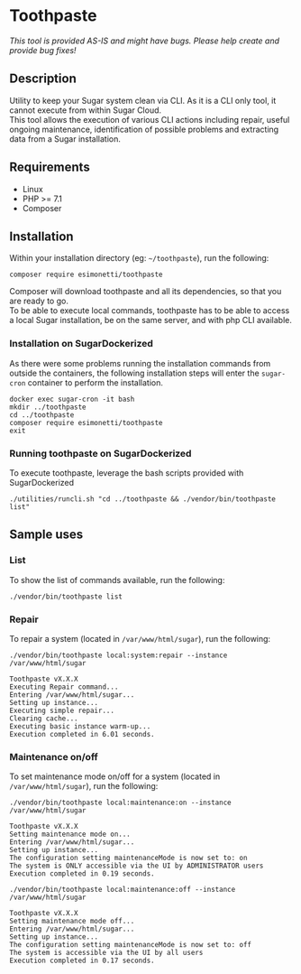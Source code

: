 # Toothpaste

*This tool is provided AS-IS and might have bugs. Please help create and provide bug fixes!*

## Description
Utility to keep your Sugar system clean via CLI. As it is a CLI only tool, it cannot execute from within Sugar Cloud.<br />
This tool allows the execution of various CLI actions including repair, useful ongoing maintenance, identification of possible problems and extracting data from a Sugar installation.

## Requirements
* Linux
* PHP >= 7.1
* Composer

## Installation
Within your installation directory (eg: `~/toothpaste`), run the following:
```
composer require esimonetti/toothpaste
```
Composer will download toothpaste and all its dependencies, so that you are ready to go.<br />
To be able to execute local commands, toothpaste has to be able to access a local Sugar installation, be on the same server, and with php CLI available.

### Installation on SugarDockerized
As there were some problems running the installation commands from outside the containers, the following installation steps will enter the `sugar-cron` container to perform the installation.
```
docker exec sugar-cron -it bash
mkdir ../toothpaste
cd ../toothpaste
composer require esimonetti/toothpaste
exit
```

### Running toothpaste on SugarDockerized
To execute toothpaste, leverage the bash scripts provided with SugarDockerized
```
./utilities/runcli.sh "cd ../toothpaste && ./vendor/bin/toothpaste list"
```

## Sample uses
### List
To show the list of commands available, run the following:
```
./vendor/bin/toothpaste list
```
### Repair
To repair a system (located in `/var/www/html/sugar`), run the following:
```
./vendor/bin/toothpaste local:system:repair --instance /var/www/html/sugar
```
```
Toothpaste vX.X.X
Executing Repair command...
Entering /var/www/html/sugar...
Setting up instance...
Executing simple repair...
Clearing cache...
Executing basic instance warm-up...
Execution completed in 6.01 seconds.
```
### Maintenance on/off
To set maintenance mode on/off for a system (located in `/var/www/html/sugar`), run the following:
```
./vendor/bin/toothpaste local:maintenance:on --instance /var/www/html/sugar
```
```
Toothpaste vX.X.X
Setting maintenance mode on...
Entering /var/www/html/sugar...
Setting up instance...
The configuration setting maintenanceMode is now set to: on
The system is ONLY accessible via the UI by ADMINISTRATOR users
Execution completed in 0.19 seconds.
```
```
./vendor/bin/toothpaste local:maintenance:off --instance /var/www/html/sugar
```
```
Toothpaste vX.X.X
Setting maintenance mode off...
Entering /var/www/html/sugar...
Setting up instance...
The configuration setting maintenanceMode is now set to: off
The system is accessible via the UI by all users
Execution completed in 0.17 seconds.
```
